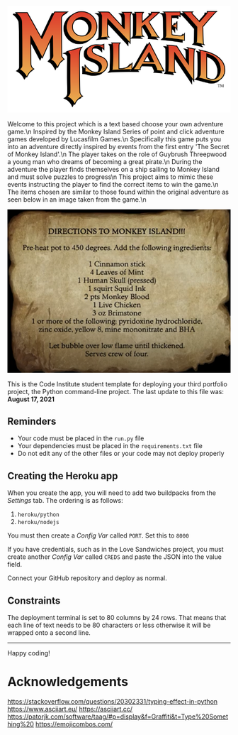 ![MonkeyIslandLogo](assets/images/Monkey_Island_Logo.png)

Welcome to this project which is a text based choose your own adventure game.\n
Inspired by the Monkey Island Series of point and click adventure games developed by Lucasfilm Games.\n
Specifically this game puts you into an adventure directly inspired by events from the first entry 'The Secret of Monkey Island'.\n
The player takes on the role of Guybrush Threepwood a young man who dreams of becoming a great pirate.\n
During the adventure the player finds themselves on a ship sailing to Monkey Island and must solve puzzles to progress\n
This project aims to mimic these events instructing the player to find the correct items to win the game.\n
The items chosen are similar to those found within the original adventure as seen below in an image taken from the game.\n

![ItemList](assets/images/directions.png)

This is the Code Institute student template for deploying your third portfolio project, the Python command-line project. The last update to this file was: **August 17, 2021**

## Reminders

* Your code must be placed in the `run.py` file
* Your dependencies must be placed in the `requirements.txt` file
* Do not edit any of the other files or your code may not deploy properly

## Creating the Heroku app

When you create the app, you will need to add two buildpacks from the _Settings_ tab. The ordering is as follows:

1. `heroku/python`
2. `heroku/nodejs`

You must then create a _Config Var_ called `PORT`. Set this to `8000`

If you have credentials, such as in the Love Sandwiches project, you must create another _Config Var_ called `CREDS` and paste the JSON into the value field.

Connect your GitHub repository and deploy as normal.

## Constraints

The deployment terminal is set to 80 columns by 24 rows. That means that each line of text needs to be 80 characters or less otherwise it will be wrapped onto a second line.

-----
Happy coding!

# Acknowledgements
https://stackoverflow.com/questions/20302331/typing-effect-in-python
https://www.asciiart.eu/
https://asciiart.cc/
https://patorjk.com/software/taag/#p=display&f=Graffiti&t=Type%20Something%20
https://emojicombos.com/